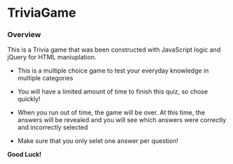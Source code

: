 # TriviaGame

### Overview

This is a Trivia game that was been constructed with JavaScript logic and jQuery for HTML maniuplation.

* This is a multiple choice game to test your everyday knowledge in multiple categories

* You will have a limited amount of time to finish this quiz, so chose quickly!

* When you run out of time, the game will be over.  At this time, the answers will be revealed and you will see which answers were correctly and incorrectly selected

* Make sure that you only selet one answer per question!

**Good Luck!**
